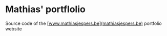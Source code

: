 # Mathias' portflolio
Source code of the [www.mathiasjespers.be](mathiasjespers.be) portfolio website
